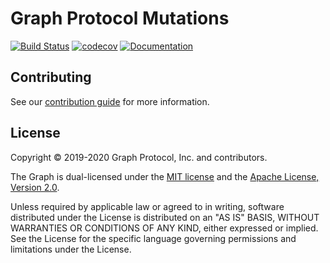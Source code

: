 # Graph Protocol Mutations

[![Build Status](https://travis-ci.com/graphprotocol/mutations.svg?branch=master)](https://travis-ci.com/graphprotocol/mutations)
[![codecov](https://codecov.io/gh/graphprotocol/mutations/branch/master/graph/badge.svg)](https://codecov.io/gh/graphprotocol/mutations)
[![Documentation](https://img.shields.io/badge/API-documentation-brightgreen.svg)](https://graphprotocol.github.io/mutations/)

## Contributing

See our [contribution guide](CONTRIBUTING.md) for more information.

## License

Copyright &copy; 2019-2020 Graph Protocol, Inc. and contributors.

The Graph is dual-licensed under the [MIT license](LICENSE-MIT) and the [Apache
License, Version 2.0](LICENSE-APACHE).

Unless required by applicable law or agreed to in writing, software distributed
under the License is distributed on an "AS IS" BASIS, WITHOUT WARRANTIES OR
CONDITIONS OF ANY KIND, either expressed or implied. See the License for the
specific language governing permissions and limitations under the License.
